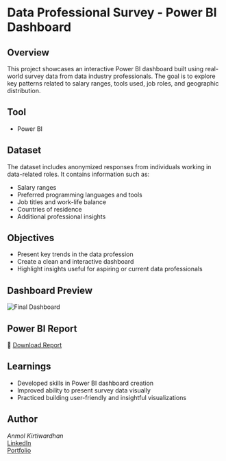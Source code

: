 # Data Professional Survey - Power BI Dashboard

## Overview  
This project showcases an interactive Power BI dashboard built using real-world survey data from data industry professionals. The goal is to explore key patterns related to salary ranges, tools used, job roles, and geographic distribution.

## Tool  
- Power BI

## Dataset  
The dataset includes anonymized responses from individuals working in data-related roles. It contains information such as:  
- Salary ranges  
- Preferred programming languages and tools  
- Job titles and work-life balance  
- Countries of residence  
- Additional professional insights

## Objectives  
- Present key trends in the data profession  
- Create a clean and interactive dashboard  
- Highlight insights useful for aspiring or current data professionals

## Dashboard Preview  
![Final Dashboard](Screenshots/Final_Dashboard.png)

## Power BI Report  
📁 [Download Report](PowerBI_Report/SurveyBreakdown.pbix)

## Learnings  
- Developed skills in Power BI dashboard creation  
- Improved ability to present survey data visually  
- Practiced building user-friendly and insightful visualizations

## Author  
*Anmol Kirtiwardhan*  
[LinkedIn](https://www.linkedin.com/in/yourprofile)  
[Portfolio](https://your-portfolio.com)
